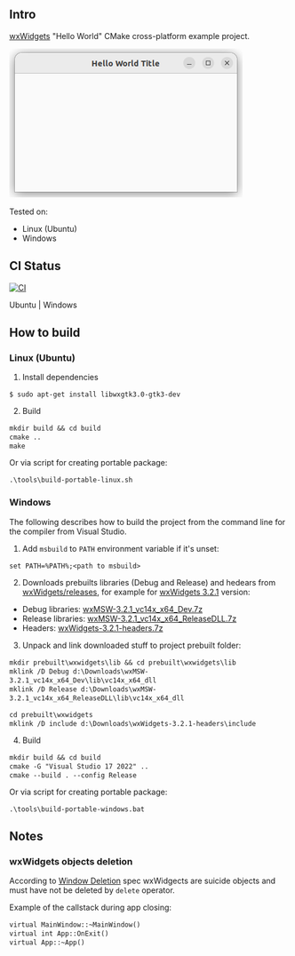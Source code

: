 ## Intro
[wxWidgets](https://github.com/wxWidgets/wxWidgets) "Hello World" CMake cross-platform example project.

![MainWindow](doc/screenshots/MainWindow.png)

Tested on:
 - Linux (Ubuntu)
 - Windows 

## CI Status
[![CI](https://github.com/nkh-lab/wxwidgets-hello-world/actions/workflows/ci.yml/badge.svg)](https://github.com/nkh-lab/wxwidgets-hello-world/actions/workflows/ci.yml) 

Ubuntu | Windows 

## How to build
### Linux (Ubuntu)

1. Install dependencies
```
$ sudo apt-get install libwxgtk3.0-gtk3-dev
```
2. Build
```
mkdir build && cd build
cmake ..
make
```
Or via script for creating portable package:
```
.\tools\build-portable-linux.sh
```

### Windows
The following describes how to build the project from the command line for the compiler from Visual Studio.

1. Add `msbuild` to `PATH` environment variable if it's unset:
```
set PATH=%PATH%;<path to msbuild>
```
2. Downloads prebuilts libraries (Debug and Release) and hedears from [wxWidgets/releases](https://github.com/wxWidgets/wxWidgets/releases), for example for [wxWidgets 3.2.1](https://github.com/wxWidgets/wxWidgets/releases/tag/v3.2.1) version:
- Debug libraries: [wxMSW-3.2.1_vc14x_x64_Dev.7z](https://github.com/wxWidgets/wxWidgets/releases/download/v3.2.1/wxMSW-3.2.1_vc14x_x64_Dev.7z)
- Release libraries: [wxMSW-3.2.1_vc14x_x64_ReleaseDLL.7z](https://github.com/wxWidgets/wxWidgets/releases/download/v3.2.1/wxMSW-3.2.1_vc14x_x64_ReleaseDLL.7z)
- Headers: [wxWidgets-3.2.1-headers.7z](https://github.com/wxWidgets/wxWidgets/releases/download/v3.2.1/wxWidgets-3.2.1-headers.7z) 
3. Unpack and link downloaded stuff to project prebuilt folder:
```
mkdir prebuilt\wxwidgets\lib && cd prebuilt\wxwidgets\lib
mklink /D Debug d:\Downloads\wxMSW-3.2.1_vc14x_x64_Dev\lib\vc14x_x64_dll
mklink /D Release d:\Downloads\wxMSW-3.2.1_vc14x_x64_ReleaseDLL\lib\vc14x_x64_dll
```
```
cd prebuilt\wxwidgets
mklink /D include d:\Downloads\wxWidgets-3.2.1-headers\include
```
4. Build
```
mkdir build && cd build
cmake -G "Visual Studio 17 2022" ..
cmake --build . --config Release
```
Or via script for creating portable package:
```
.\tools\build-portable-windows.bat
```

## Notes
### wxWidgets objects deletion
According to [Window Deletion](https://docs.wxwidgets.org/3.0/overview_windowdeletion.html) spec wxWidgects are suicide objects 
and must have not be deleted by `delete` operator.

Example of the callstack during app closing:
```
virtual MainWindow::~MainWindow()
virtual int App::OnExit()
virtual App::~App()
```